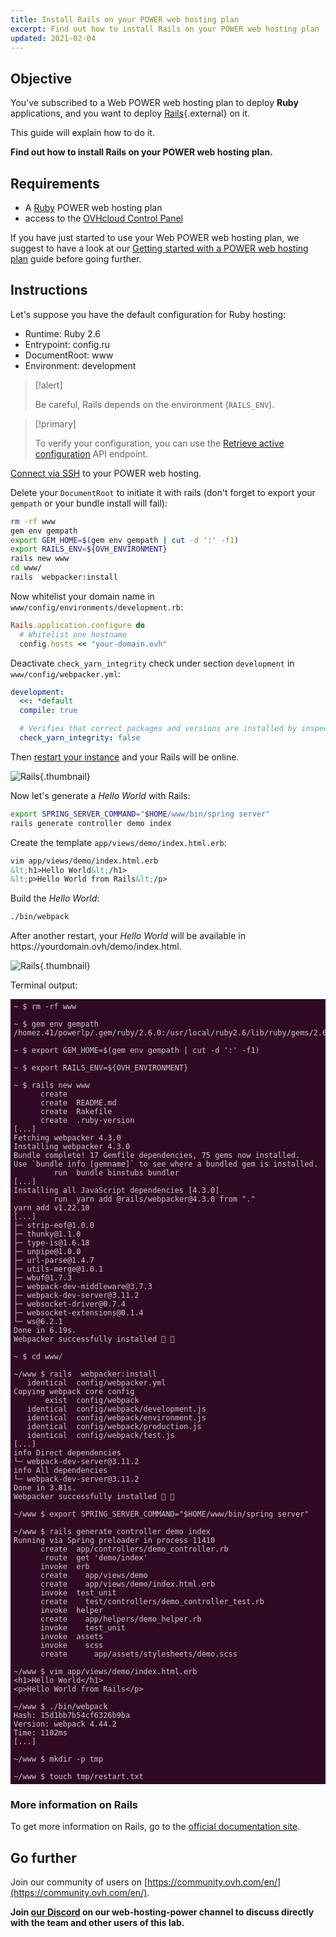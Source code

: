 ```yaml
---
title: Install Rails on your POWER web hosting plan
excerpt: Find out how to install Rails on your POWER web hosting plan
updated: 2021-02-04
---
```


<style>
 pre {
     font-size: 14px;
 }
 pre.console {
   background-color: #300A24; 
   color: #ccc;
   font-family: monospace;
   padding: 5px;
   margin-bottom: 5px;
 }
 pre.console code {
   border: solid 0px transparent;
   font-family: monospace !important;
 }
 .small {
     font-size: 0.75em;
 }
</style>

## Objective

You've subscribed to a Web POWER web hosting plan to deploy **Ruby** applications, and you want to deploy [Rails](https://rubyonrails.org/){.external} on it.

This guide will explain how to do it.

**Find out how to install Rails on your POWER web hosting plan.**

## Requirements

- A [Ruby](https://labs.ovh.com/managed-ruby) POWER web hosting plan
- access to the [OVHcloud Control Panel](https://www.ovh.com/auth/?action=gotomanager&from=https://www.ovh.co.uk/&ovhSubsidiary=GB)

If you have just started to use your Web POWER web hosting plan, we suggest to have a look at our [Getting started with a POWER web hosting plan](/pages/ovhcloud_labs/power_web_hosting/getting-started) guide before going further.

## Instructions

Let's suppose you have the default configuration for Ruby hosting:

- Runtime: Ruby 2.6   
- Entrypoint: config.ru 
- DocumentRoot: www
- Environment: development 

> [!alert]
>
> Be careful, Rails depends on the environment (`RAILS_ENV`).

> [!primary]
>
> To verify your configuration, you can use the [Retrieve active configuration](/pages/labs/web-power/getting-started#api-get-active-configuration) API endpoint.

[Connect via SSH](/pages/labs/web-power/getting-started#ssh) to your POWER web hosting.

Delete your `DocumentRoot` to initiate it with rails (don't forget to export your `gempath` or your bundle install will fail):

```sh
rm -rf www
gem env gempath
export GEM_HOME=$(gem env gempath | cut -d ':' -f1)
export RAILS_ENV=${OVH_ENVIRONMENT}
rails new www
cd www/
rails  webpacker:install
```

Now whitelist your domain name in `www/config/environments/development.rb`:

```ruby
Rails.application.configure do
  # Whitelist one hostname
  config.hosts << "your-domain.ovh"
```

Deactivate `check_yarn_integrity` check under section `development` in `www/config/webpacker.yml`:

```yaml
development:
  <<: *default
  compile: true

  # Verifies that correct packages and versions are installed by inspecting package.json, yarn.lock, and node_modules
  check_yarn_integrity: false
```

Then [restart your instance](/pages/labs/web-power/getting-started#restart) and your Rails will be online.

![Rails](images/ruby-install-rails-01.png){.thumbnail}

Now let's generate a *Hello World* with Rails: 

```sh
export SPRING_SERVER_COMMAND="$HOME/www/bin/spring server"
rails generate controller demo index
```

Create the template `app/views/demo/index.html.erb`:
 
```html
vim app/views/demo/index.html.erb
&lt;h1>Hello World&lt;/h1>
&lt;p>Hello World from Rails&lt;/p>
```

Build the *Hello World*:

```sh
./bin/webpack
```

After another restart, your *Hello World* will be available in https://<i></i>yourdomain.ovh/demo/index.html.

![Rails](images/ruby-install-rails-02.png){.thumbnail}

Terminal output:

<pre class="console"><code>~ $ rm -rf www

~ $ gem env gempath
/homez.41/powerlp/.gem/ruby/2.6.0:/usr/local/ruby2.6/lib/ruby/gems/2.6.0

~ $ export GEM_HOME=$(gem env gempath | cut -d ':' -f1)

~ $ export RAILS_ENV=${OVH_ENVIRONMENT}

~ $ rails new www
      create
      create  README.md
      create  Rakefile
      create  .ruby-version
[...]
Fetching webpacker 4.3.0
Installing webpacker 4.3.0
Bundle complete! 17 Gemfile dependencies, 75 gems now installed.
Use `bundle info [gemname]` to see where a bundled gem is installed.
         run  bundle binstubs bundler
[...]   
Installing all JavaScript dependencies [4.3.0]
         run  yarn add @rails/webpacker@4.3.0 from "."
yarn add v1.22.10
[...]
├─ strip-eof@1.0.0
├─ thunky@1.1.0
├─ type-is@1.6.18
├─ unpipe@1.0.0
├─ url-parse@1.4.7
├─ utils-merge@1.0.1
├─ wbuf@1.7.3
├─ webpack-dev-middleware@3.7.3
├─ webpack-dev-server@3.11.2
├─ websocket-driver@0.7.4
├─ websocket-extensions@0.1.4
└─ ws@6.2.1
Done in 6.19s.
Webpacker successfully installed 🎉 🍰

~ $ cd www/

~/www $ rails  webpacker:install
   identical  config/webpacker.yml
Copying webpack core config
       exist  config/webpack
   identical  config/webpack/development.js
   identical  config/webpack/environment.js
   identical  config/webpack/production.js
   identical  config/webpack/test.js
[...]
info Direct dependencies
└─ webpack-dev-server@3.11.2
info All dependencies
└─ webpack-dev-server@3.11.2
Done in 3.81s.
Webpacker successfully installed 🎉 🍰

~/www $ export SPRING_SERVER_COMMAND="$HOME/www/bin/spring server"

~/www $ rails generate controller demo index
Running via Spring preloader in process 11410
      create  app/controllers/demo_controller.rb
       route  get 'demo/index'
      invoke  erb
      create    app/views/demo
      create    app/views/demo/index.html.erb
      invoke  test_unit
      create    test/controllers/demo_controller_test.rb
      invoke  helper
      create    app/helpers/demo_helper.rb
      invoke    test_unit
      invoke  assets
      invoke    scss
      create      app/assets/stylesheets/demo.scss

~/www $ vim app/views/demo/index.html.erb
&lt;h1>Hello World&lt;/h1>
&lt;p>Hello World from Rails&lt;/p>

~/www $ ./bin/webpack
Hash: 15d1bb7b54cf6326b9ba
Version: webpack 4.44.2
Time: 1102ms
[...]

~/www $ mkdir -p tmp

~/www $ touch tmp/restart.txt
</code></pre>

### More information on Rails

To get more information on Rails, go to the [official documentation site](https://guides.rubyonrails.org).

## Go further

Join our community of users on [https://community.ovh.com/en/](https://community.ovh.com/en/).

**Join [our Discord](https://discord.gg/ovhcloud) on our web-hosting-power channel to discuss directly with the team and other users of this lab.**